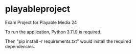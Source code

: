 # playableproject
 Exam Project for Playable Media 24

To run the application, Python 3.11.9 is required.

Then "pip install -r requirements.txt" would install the required dependencies.
